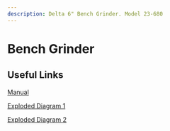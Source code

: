 ```yaml
---
description: Delta 6" Bench Grinder. Model 23-680
---
```


# Bench Grinder

## Useful Links

[Manual](https://drive.google.com/open?id=14h3djU34A5BD1bPNZ_7KULkHoUBggVJZ)

[Exploded Diagram 1](https://drive.google.com/open?id=1UKK9V7Hlm93JQ1Hx4KgasG8Ib6EijWim)

[Exploded Diagram 2](https://drive.google.com/open?id=1Kt09hwtu-ujOPKFhoOmJpkvgYZSTY7j9)

